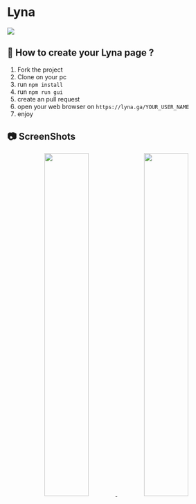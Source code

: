 # Lyna

<a href="https://lyna.ga/">
    <img src="https://api.netlify.com/api/v1/badges/d5847749-1cda-4d52-9efa-110b78b5515d/deploy-status" />
</a>

## 📝 How to create your Lyna page ?

1. Fork the project
2. Clone on your pc
3. run `npm install`
4. run `npm run gui`
5. create an pull request
6. open your web browser on `https://lyna.ga/YOUR_USER_NAME`
7. enjoy

## 📷 ScreenShots
<p align="center">
    <a href="https://lyna.ga/taistudio">
        <img src="https://raw.githubusercontent.com/TaiStudio/Lyna/main/img/assets/taistudio.png" width="45%"/>
    </a>
    <a href="https://lyna.ga/taistudio">
        <img src="https://raw.githubusercontent.com/TaiStudio/Lyna/main/img/assets/taistudio.png" width="45%"/>
    </a>
</p>